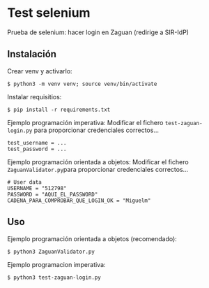 # Test selenium

  Prueba de selenium: hacer login en Zaguan (redirige a SIR-IdP)

## Instalación

  Crear venv y activarlo:

    $ python3 -m venv venv; source venv/bin/activate

  Instalar requisitios:

    $ pip install -r requirements.txt

  Ejemplo programación imperativa: Modificar el fichero `test-zaguan-login.py` para proporcionar credenciales correctos...

    test_username = ...
    test_password = ...
  
  Ejemplo programación orientada a objetos: Modificar el fichero `ZaguanValidator.py`para proporcionar credenciales correctos...

    # User data
    USERNAME = "512798"
    PASSWORD = "AQUI_EL_PASSWORD"
    CADENA_PARA_COMPROBAR_QUE_LOGIN_OK = "Miguelm"


## Uso

  Ejemplo programación orientada a objetos (recomendado):

    $ python3 ZaguanValidator.py
    

  Ejemplo programacion imperativa: 

    $ python3 test-zaguan-login.py

